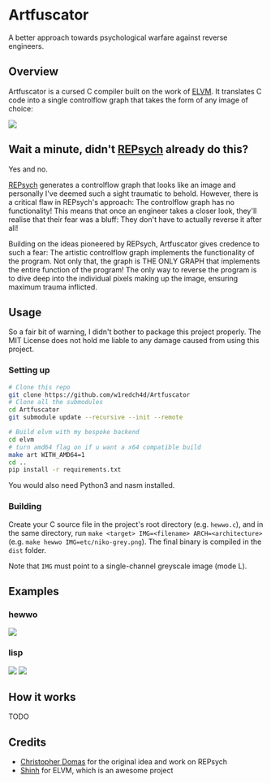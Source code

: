 # Artfuscator

A better approach towards psychological warfare against reverse engineers.

## Overview

Artfuscator is a cursed C compiler built on the work of [ELVM](https://github.com/shinh/elvm). It translates C code into a single controlflow graph that takes the form of any image of choice:

![](rsrc/overview.png)

## Wait a minute, didn't [REPsych](https://github.com/xoreaxeaxeax/REpsych) already do this?

Yes and no. 

[REPsych](https://github.com/xoreaxeaxeax/REpsych) generates a controlflow graph that looks like an image and personally I've deemed such a sight traumatic to behold. However, there is a critical flaw in REPsych's approach: The controlflow graph has no functionality! This means that once an engineer takes a closer look, they'll realise that their fear was a bluff: They don't have to actually reverse it after all!

Building on the ideas pioneered by REPsych, Artfuscator gives credence to such a fear: The artistic controlflow graph implements the functionality of the program. Not only that, the graph is THE ONLY GRAPH that implements the entire function of the program! The only way to reverse the program is to dive deep into the individual pixels making up the image, ensuring maximum trauma inflicted.

## Usage

So a fair bit of warning, I didn't bother to package this project properly. The MIT License does not hold me liable to any damage caused from using this project.

### Setting up

```bash
# Clone this repo
git clone https://github.com/w1redch4d/Artfuscator
# Clone all the submodules
cd Artfuscator
git submodule update --recursive --init --remote

# Build elvm with my bespoke backend 
cd elvm
# turn amd64 flag on if u want a x64 compatible build
make art WITH_AMD64=1 
cd ..
pip install -r requirements.txt
```
You would also need Python3 and nasm installed.

### Building

Create your C source file in the project's root directory (e.g. `hewwo.c`), and in the same directory, run `make <target> IMG=<filename> ARCH=<architecture>` (e.g. `make hewwo IMG=etc/niko-grey.png`). The final binary is compiled in the `dist` folder.

Note that `IMG` must point to a single-channel greyscale image (mode L).

## Examples

### hewwo

![](rsrc/niko.JPG)

### lisp

![](rsrc/lisp-uwu.JPG)
![](rsrc/lisp.JPG)

## How it works

TODO

## Credits

- [Christopher Domas](https://twitter.com/xoreaxeaxeax) for the original idea and work on REPsych
- [Shinh](https://github.com/shinh/elvm) for ELVM, which is an awesome project
